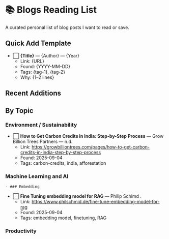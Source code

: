 # 📚 Blogs Reading List

A curated personal list of blog posts I want to read or save.

## Quick Add Template
- ⬜ **{Title}** — {Author} — {Year}
  - Link: {URL}
  - Found: {YYYY-MM-DD}
  - Tags: {tag-1}, {tag-2}
  - Why: {1–2 lines}

## Recent Additions

## By Topic
### Environment / Sustainability
- ⬜ **How to Get Carbon Credits in India: Step-by-Step Process** — Grow Billion Trees Partners — n.d.  
  - Link: https://growbilliontrees.com/pages/how-to-get-carbon-credits-in-india-step-by-step-process  
  - Found: 2025-09-04  
  - Tags: carbon-credits, india, afforestation
    
### Machine Learning and AI
    - ### Embedding
- ⬜ **Fine Tuning embedding model for RAG** — Philip Schimd .  
  - Link: https://www.philschmid.de/fine-tune-embedding-model-for-rag
  - Found: 2025-09-04  
  - Tags: embedding model, finetuning, RAG 
### Productivity
